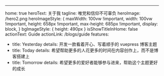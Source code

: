 ---
home: true
heroText: 关于我
tagline: 唯党和信仰不可辜负
heroImage: /hero2.png
heroImageStyle: {
  maxWidth: 100vw !important,
  width: 100vw !important,
  height: 658px !important,
  max-height: 685px !important,
  display: block,
}
bgImageStyle: {
  height: 490px
}
isShowTitleInHome: false
actionText: Guide
actionLink: /blogs/guide
features:
- title: Yesterday
  details: 开发一款看着开心、写着顺手的 vuepress 博客主题
- title: Today
  details: 希望帮助更多的人花更多的时间在内容创作上，而不是博客搭建上
- title: Tomorrow
  details: 希望更多的爱好者能够参与进来，帮助这个主题更好的成长
